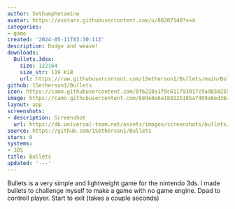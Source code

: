 ```yaml
---
author: Sethamphetamine
avatar: https://avatars.githubusercontent.com/u/88207140?v=4
categories:
- game
created: '2024-05-11T03:30:11Z'
description: Dodge and weave!
downloads:
  Bullets.3dsx:
    size: 122164
    size_str: 119 KiB
    url: https://raw.githubusercontent.com/1Setherson1/Bullets/main/Bullets/Bullets.3dsx
github: 1Setherson1/Bullets
icon: https://camo.githubusercontent.com/8f6228a1f9c611793017c9adb582554afbe56164dab594bc9c15e4d22b0fc374/68747470733a2f2f692e6962622e636f2f5968585270504e2f4e65772d50726f6a6563742d322e706e67
image: https://camo.githubusercontent.com/68de0e6a18922b185a7489a6ed36a208872696c5804b8c7cb5fdde92995f558f/68747470733a2f2f692e6962622e636f2f5a5754706471442f4e65772d50726f6a6563742d312e706e67
layout: app
screenshots:
- description: Screenshot
  url: https://db.universal-team.net/assets/images/screenshots/bullets/screenshot.png
source: https://github.com/1Setherson1/Bullets
stars: 0
systems:
- 3DS
title: Bullets
updated: '---'
---
```

Bullets is a very simple and lightweight game for the nintendo 3ds. i made bullets to challenge myself to make a game with no game engine. Dpad to controll player. Start to exit (takes a couple seconds)